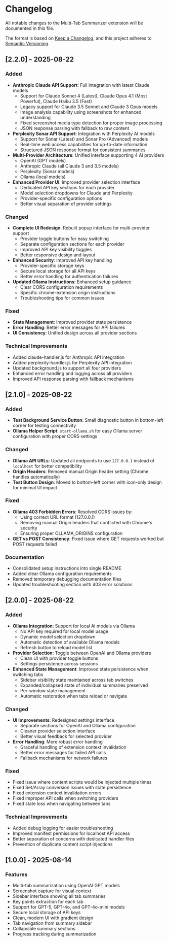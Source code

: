 # Changelog

All notable changes to the Multi-Tab Summarizer extension will be documented in this file.

The format is based on [Keep a Changelog](https://keepachangelog.com/en/1.0.0/),
and this project adheres to [Semantic Versioning](https://semver.org/spec/v2.0.0.html).

## [2.2.0] - 2025-08-22

### Added
- **Anthropic Claude API Support**: Full integration with latest Claude models
  - Support for Claude Sonnet 4 (Latest), Claude Opus 4.1 (Most Powerful), Claude Haiku 3.5 (Fast)
  - Legacy support for Claude 3.5 Sonnet and Claude 3 Opus models
  - Image analysis capability using screenshots for enhanced understanding
  - Fixed screenshot media type detection for proper image processing
  - JSON response parsing with fallback to raw content
- **Perplexity Sonar API Support**: Integration with Perplexity AI models
  - Support for Sonar (Latest) and Sonar Pro (Advanced) models
  - Real-time web access capabilities for up-to-date information
  - Structured JSON response format for consistent summaries
- **Multi-Provider Architecture**: Unified interface supporting 4 AI providers
  - OpenAI (GPT models)
  - Anthropic Claude (all Claude 3 and 3.5 models)
  - Perplexity (Sonar models)
  - Ollama (local models)
- **Enhanced Provider UI**: Improved provider selection interface
  - Dedicated API key sections for each provider
  - Model selection dropdowns for Claude and Perplexity
  - Provider-specific configuration options
  - Better visual separation of provider settings

### Changed
- **Complete UI Redesign**: Rebuilt popup interface for multi-provider support
  - Provider toggle buttons for easy switching
  - Separate configuration sections for each provider
  - Improved API key visibility toggles
  - Better responsive design and layout
- **Enhanced Security**: Improved API key handling
  - Provider-specific storage keys
  - Secure local storage for all API keys
  - Better error handling for authentication failures
- **Updated Ollama Instructions**: Enhanced setup guidance
  - Clear CORS configuration requirements
  - Specific chrome-extension origin instructions
  - Troubleshooting tips for common issues

### Fixed
- **State Management**: Improved provider state persistence
- **Error Handling**: Better error messages for API failures
- **UI Consistency**: Unified design across all provider sections

### Technical Improvements
- Added claude-handler.js for Anthropic API integration
- Added perplexity-handler.js for Perplexity API integration
- Updated background.js to support all four providers
- Enhanced error handling and logging across all providers
- Improved API response parsing with fallback mechanisms

## [2.1.0] - 2025-08-22

### Added
- **Test Background Service Button**: Small diagnostic button in bottom-left corner for testing connectivity
- **Ollama Helper Script**: `start-ollama.sh` for easy Ollama server configuration with proper CORS settings

### Changed
- **Ollama API URLs**: Updated all endpoints to use `127.0.0.1` instead of `localhost` for better compatibility
- **Origin Headers**: Removed manual Origin header setting (Chrome handles automatically)
- **Test Button Design**: Moved to bottom-left corner with icon-only design for minimal UI impact

### Fixed
- **Ollama 403 Forbidden Errors**: Resolved CORS issues by:
  - Using correct URL format (127.0.0.1)
  - Removing manual Origin headers that conflicted with Chrome's security
  - Ensuring proper OLLAMA_ORIGINS configuration
- **GET vs POST Consistency**: Fixed issue where GET requests worked but POST requests failed

### Documentation
- Consolidated setup instructions into single README
- Added clear Ollama configuration requirements
- Removed temporary debugging documentation files
- Updated troubleshooting section with 403 error solutions

## [2.0.0] - 2025-08-22

### Added
- **Ollama Integration**: Support for local AI models via Ollama
  - No API key required for local model usage
  - Dynamic model selection dropdown
  - Automatic detection of available Ollama models
  - Refresh button to reload model list
- **Provider Selection**: Toggle between OpenAI and Ollama providers
  - Clean UI with provider toggle buttons
  - Settings persistence across sessions
- **Enhanced State Management**: Improved state persistence when switching tabs
  - Sidebar visibility state maintained across tab switches
  - Expanded/collapsed state of individual summaries preserved
  - Per-window state management
  - Automatic restoration when tabs reload or navigate

### Changed
- **UI Improvements**: Redesigned settings interface
  - Separate sections for OpenAI and Ollama configuration
  - Cleaner provider selection interface
  - Better visual feedback for selected provider
- **Error Handling**: More robust error handling
  - Graceful handling of extension context invalidation
  - Better error messages for failed API calls
  - Fallback mechanisms for network failures

### Fixed
- Fixed issue where content scripts would be injected multiple times
- Fixed Set/Array conversion issues with state persistence
- Fixed extension context invalidation errors
- Fixed improper API calls when switching providers
- Fixed state loss when navigating between tabs

### Technical Improvements
- Added debug logging for easier troubleshooting
- Improved manifest permissions for localhost API access
- Better separation of concerns with dedicated handler files
- Prevention of duplicate content script injections

## [1.0.0] - 2025-08-14

### Features
- Multi-tab summarization using OpenAI GPT models
- Screenshot capture for visual context
- Sidebar interface showing all tab summaries
- Key points extraction for each tab
- Support for GPT-5, GPT-4o, and GPT-4o-mini models
- Secure local storage of API keys
- Clean, modern UI with gradient design
- Tab navigation from summary sidebar
- Collapsible summary sections
- Progress tracking during summarization